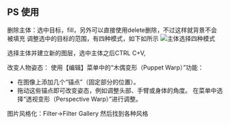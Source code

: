## PS 使用
删除主体：选中目标，fill，另外可以直接使用delete删除，不过这样就背景不会被填充
调整选中的目标的范围，有四种模式，如下如所示
![主体选择四种模式](https://github.com/dazelu19/dazelu19.github.io/images/ps_select_4_mode.png)

选择主体并建立新的图层，选中主体之后CTRL C+V, 

改变人物姿态： 使用【编辑】菜单中的“木偶变形（Puppet Warp）”功能：
* 在图像上添加几个“锚点”（固定部分的位置）。
* 拖动这些锚点即可改变姿态，例如调整头部、手臂或身体的角度。
在菜单中选择“透视变形（Perspective Warp）”进行调整。

图片风格化：Filter->Filter Gallery 然后找到各种风格
